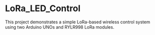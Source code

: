# LoRa_LED_Control
This project demonstrates a simple LoRa-based wireless control system using two Arduino UNOs and RYLR998 LoRa modules.
